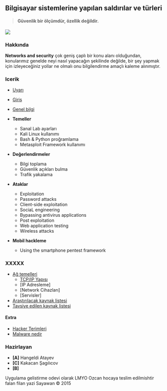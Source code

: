 ## Bilgisayar sistemlerine yapılan saldırılar ve türleri

> #### Güvenlik bir ölçümdür, özellik değildir.

![][image-1]

### Hakkında

**Networks and security** çok geniş çaplı bir konu alanı olduğundan, konularımız genelde neyi nasıl yapacağın şekilinde değilde, bir şey yapmak için izleyeceğiniz yollar ne olmalı onu bilgilendirme amaçlı kaleme alınmıştır.


### Icerik

* [Uyarı][1]
* [Giriş][2]
* [Genel bilgi][3]
* __Temeller__
    * Sanal Lab ayarları
    * Kali Linux kullanımı
    * Bash & Python proğramlama
    * Metasploit Framework kullanımı

* __Değerlendirmeler__
    * Bilgi toplama
    * Güvenlik açıkları bulma
    * Trafik yakalama

* __Ataklar__
    * Exploitation
    * Password attacks
    * Client-side exploitation
    * SociaL engineering
    * Bypassing antivirus applications
    * Post exploitation
    * Web application testing
    * Wireless attacks

* __Mobil hackleme__
    * Using the smartphone pentest framework

### XXXXX

* [Ağ temelleri][4]
    * [TCP/IP Yapısı][5]
    * [IP Adresleme]
    * [Network Cihazları]
    * [Servisler]
* [Araştırılacak kaynak listesi][6]
* [Tavsiye edilen kaynak listesi][7]

#### Extra

* [Hacker Terimleri][8]
* [Malware nedir][9]

### Hazirlayan

* **[A]** Hangeldi Atayev
* **[C]** Kakacan Şagılıcov
* **[B]**

Uygulama gelistirme odevi olarak LMYO Ozcan hocaya teslim edilmishtir falan filan yazi
Sayawan © 2015

[1]:	uyari.md
[2]:	giris.md
[3]:	genel_bilgi.md
[4]:	ag_temelleri.md
[5]:	ag_temelleri.md#tcpip-yap%C4%B1s%C4%B1
[6]:	liste.md
[7]:	tavsiye.md
[8]:	extra/hacker.md
[9]:    extra/malware.md

[image-1]:	resim/anatomy.png